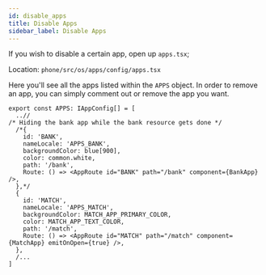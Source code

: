 ```yaml
---
id: disable_apps
title: Disable Apps
sidebar_label: Disable Apps
---
```


If you wish to disable a certain app, open up `apps.tsx`;

Location: `phone/src/os/apps/config/apps.tsx`

Here you'll see all the apps listed within the `APPS` object. In order to remove an app, you can simply comment out or remove the app you want.

```tsx
export const APPS: IAppConfig[] = [
  ..//
/* Hiding the bank app while the bank resource gets done */
  /*{
    id: 'BANK',
    nameLocale: 'APPS_BANK',
    backgroundColor: blue[900],
    color: common.white,
    path: '/bank',
    Route: () => <AppRoute id="BANK" path="/bank" component={BankApp} />,
  },*/
  {
    id: 'MATCH',
    nameLocale: 'APPS_MATCH',
    backgroundColor: MATCH_APP_PRIMARY_COLOR,
    color: MATCH_APP_TEXT_COLOR,
    path: '/match',
    Route: () => <AppRoute id="MATCH" path="/match" component={MatchApp} emitOnOpen={true} />,
  },
  /...
]
```